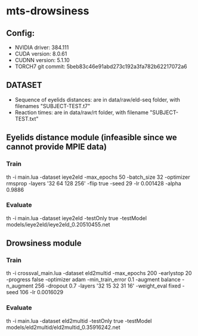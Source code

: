 # mts-drowsiness

## Config:
- NVIDIA driver: 384.111
- CUDA version: 8.0.61
- CUDNN version: 5.1.10
- TORCH7 git commit: 5beb83c46e91abd273c192a3fa782b62217072a6

## DATASET

* Sequence of eyelids distances: are in data/raw/eld-seq folder, with filenames "SUBJECT-TEST.t7"
* Reaction times: are in data/raw/rt folder, with filename "SUBJECT-TEST.txt"

## Eyelids distance module (infeasible since we cannot provide MPIE data)
### Train
 th -i main.lua -dataset ieye2eld -max_epochs 50 -batch_size 32 -optimizer rmsprop -layers '32 64 128 256' -flip true -seed 29 -lr 0.001428 -alpha 0.9886
### Evaluate
th -i main.lua -dataset ieye2eld -testOnly true -testModel models/ieye2eld/ieye2eld_0.20510455.net

## Drowsiness module
### Train
th -i crossval_main.lua -dataset eld2multid -max_epochs 200 -earlystop 20 -progress false -optimizer adam -min_train_error 0.1 -augment balance -n_augment 256 -dropout 0.7 -layers '32 15 32 31 16' -weight_eval fixed -seed 106 -lr 0.0016029
### Evaluate
th -i main.lua -dataset eld2multid -testOnly true -testModel models/eld2multid/eld2multid_0.35916242.net
